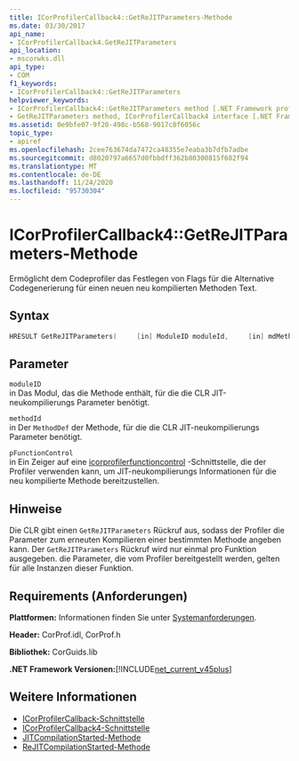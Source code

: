 ```yaml
---
title: ICorProfilerCallback4::GetReJITParameters-Methode
ms.date: 03/30/2017
api_name:
- ICorProfilerCallback4.GetReJITParameters
api_location:
- mscorwks.dll
api_type:
- COM
f1_keywords:
- ICorProfilerCallback4::GetReJITParameters
helpviewer_keywords:
- ICorProfilerCallback4::GetReJITParameters method [.NET Framework profiling]
- GetReJITParameters method, ICorProfilerCallback4 interface [.NET Framework profiling]
ms.assetid: 0e9bfe07-9f20-498c-b568-9017c8f6056c
topic_type:
- apiref
ms.openlocfilehash: 2cee763674da7472ca48355e7eaba3b7dfb7adbe
ms.sourcegitcommit: d8020797a6657d0fbbdff362b80300815f682f94
ms.translationtype: MT
ms.contentlocale: de-DE
ms.lasthandoff: 11/24/2020
ms.locfileid: "95730304"
---
```

# <a name="icorprofilercallback4getrejitparameters-method"></a>ICorProfilerCallback4::GetReJITParameters-Methode

Ermöglicht dem Codeprofiler das Festlegen von Flags für die Alternative Codegenerierung für einen neuen neu kompilierten Methoden Text.  
  
## <a name="syntax"></a>Syntax  
  
```cpp  
HRESULT GetReJITParameters(     [in] ModuleID moduleId,     [in] mdMethodDef methodId,     [in] ICorProfilerFunctionControl *pFunctionControl);  
```  
  
## <a name="parameters"></a>Parameter  

 `moduleID`  
 in Das Modul, das die Methode enthält, für die die CLR JIT-neukompilierungs Parameter benötigt.  
  
 `methodId`  
 in Der `MethodDef` der Methode, für die die CLR JIT-neukompilierungs Parameter benötigt.  
  
 `pFunctionControl`  
 in Ein Zeiger auf eine [icorprofilerfunctioncontrol](icorprofilerfunctioncontrol-interface.md) -Schnittstelle, die der Profiler verwenden kann, um JIT-neukompilierungs Informationen für die neu kompilierte Methode bereitzustellen.  
  
## <a name="remarks"></a>Hinweise  

 Die CLR gibt einen `GetReJITParameters` Rückruf aus, sodass der Profiler die Parameter zum erneuten Kompilieren einer bestimmten Methode angeben kann. Der `GetReJITParameters` Rückruf wird nur einmal pro Funktion ausgegeben. die Parameter, die vom Profiler bereitgestellt werden, gelten für alle Instanzen dieser Funktion.  
  
## <a name="requirements"></a>Requirements (Anforderungen)  

 **Plattformen:** Informationen finden Sie unter [Systemanforderungen](../../get-started/system-requirements.md).  
  
 **Header:** CorProf.idl, CorProf.h  
  
 **Bibliothek:** CorGuids.lib  
  
 **.NET Framework Versionen:**[!INCLUDE[net_current_v45plus](../../../../includes/net-current-v45plus-md.md)]  
  
## <a name="see-also"></a>Weitere Informationen

- [ICorProfilerCallback-Schnittstelle](icorprofilercallback-interface.md)
- [ICorProfilerCallback4-Schnittstelle](icorprofilercallback4-interface.md)
- [JITCompilationStarted-Methode](icorprofilercallback-jitcompilationstarted-method.md)
- [ReJITCompilationStarted-Methode](icorprofilercallback4-rejitcompilationstarted-method.md)
